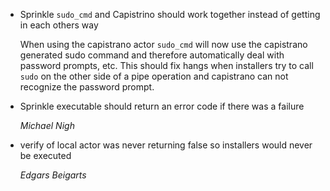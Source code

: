*   Sprinkle `sudo_cmd` and Capistrino should work together instead of getting in each others way
    
    When using the capistrano actor `sudo_cmd` will now use the capistrano
    generated sudo command and therefore automatically deal with password
    prompts, etc.  This should fix hangs when installers try to call `sudo` on 
    the other side of a pipe operation and capistrano can not recognize the
    password prompt.

*   Sprinkle executable should return an error code if there was a failure

    *Michael Nigh*
    
*   verify of local actor was never returning false so installers would never be executed

    *Edgars Beigarts*
